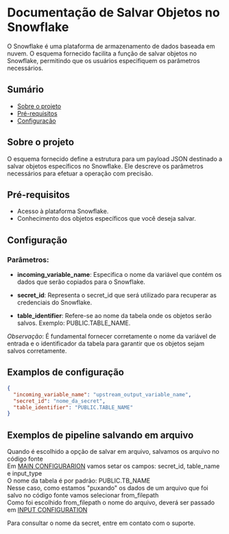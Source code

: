 # Documentação de Salvar Objetos no Snowflake

O Snowflake é uma plataforma de armazenamento de dados baseada em nuvem. O esquema fornecido facilita a função de salvar objetos no Snowflake, permitindo que os usuários especifiquem os parâmetros necessários.

## Sumário

- [Sobre o projeto](#sobre-o-projeto)
- [Pré-requisitos](#pré-requisitos)
- [Configuração](#configuração)

## Sobre o projeto

O esquema fornecido define a estrutura para um payload JSON destinado a salvar objetos específicos no Snowflake. Ele descreve os parâmetros necessários para efetuar a operação com precisão.

## Pré-requisitos

- Acesso à plataforma Snowflake.
- Conhecimento dos objetos específicos que você deseja salvar.

## Configuração

### Parâmetros:

- **incoming_variable_name**: Especifica o nome da variável que contém os dados que serão copiados para o Snowflake.

- **secret_id**: Representa o secret_id que será utilizado para recuperar as credenciais do Snowflake.

- **table_identifier**: Refere-se ao nome da tabela onde os objetos serão salvos. Exemplo: PUBLIC.TABLE_NAME.

_Observação_: É fundamental fornecer corretamente o nome da variável de entrada e o identificador da tabela para garantir que os objetos sejam salvos corretamente.


## Examplos de configuração

```json
{
  "incoming_variable_name": "upstream_output_variable_name",
  "secret_id": "nome_da_secret",
  "table_identifier": "PUBLIC.TABLE_NAME"
}
```

## Exemplos de pipeline salvando em arquivo
Quando é escolhido a opção de salvar em arquivo, salvamos os arquivo no código fonte  
Em [MAIN CONFIGURARION](./main_configuration.png) vamos setar os campos: secret_id, table_name e input_type  
O nome da tabela é por padrão: PUBLIC.TB_NAME  
Nesse caso, como estamos "puxando" os dados de um arquivo que foi salvo no código fonte vamos selecionar from_filepath  
Como foi escolhido from_filepath o nome do arquivo, deverá ser passado em [INPUT CONFIGURATION](./input_configuration.png)   


Para consultar o nome da secret, entre em contato com o suporte.

